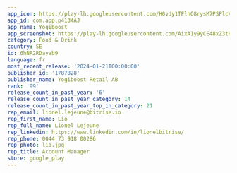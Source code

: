 ```yaml
---
app_icon: https://play-lh.googleusercontent.com/H0vdy1TFlhQ8rysM7PSPlcVNFE3X6nsL1QkLXX0y_8IVcnIQWXWQj-mXsUJR1-Ue_UI
app_id: com.app.p4134AJ
app_name: Yogiboost
app_screenshot: https://play-lh.googleusercontent.com/AixA1y9yCE48xZ3tH1muz5TiwbLP2KlmsO-V6TIn7NgsoZ6Xf5ah5Dfn3D77nie4TH4
category: Food & Drink
country: SE
id: 6hNR2RDayab9
language: fr
most_recent_release: '2024-01-21T00:00:00'
publisher_id: '1787828'
publisher_name: Yogiboost Retail AB
rank: '99'
release_count_in_past_year: '6'
release_count_in_past_year_category: 14
release_count_in_past_year_top_in_category: 21
rep_email: lionel.lejeune@bitrise.io
rep_first_name: Lio
rep_full_name: Lionel Lejeune
rep_linkedin: https://www.linkedin.com/in/lionelbitrise/
rep_phone: 0044 73 918 00286
rep_photo: lio.jpg
rep_title: Account Manager
store: google_play
---
```

